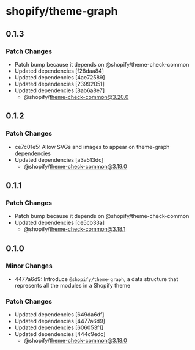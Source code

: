 # shopify/theme-graph

## 0.1.3

### Patch Changes

- Patch bump because it depends on @shopify/theme-check-common
- Updated dependencies [f28daa84]
- Updated dependencies [4ae72589]
- Updated dependencies [23992051]
- Updated dependencies [8ab6a8e7]
  - @shopify/theme-check-common@3.20.0

## 0.1.2

### Patch Changes

- ce7c01e5: Allow SVGs and images to appear on theme-graph dependencies
- Updated dependencies [a3a513dc]
  - @shopify/theme-check-common@3.19.0

## 0.1.1

### Patch Changes

- Patch bump because it depends on @shopify/theme-check-common
- Updated dependencies [ce5cb33a]
  - @shopify/theme-check-common@3.18.1

## 0.1.0

### Minor Changes

- 4477a6d9: Introduce `@shopify/theme-graph`, a data structure that represents all the modules in a Shopify theme

### Patch Changes

- Updated dependencies [649da6df]
- Updated dependencies [4477a6d9]
- Updated dependencies [606053f1]
- Updated dependencies [444c9edc]
  - @shopify/theme-check-common@3.18.0
